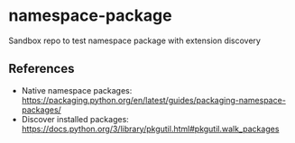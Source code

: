 # namespace-package
Sandbox repo to test namespace package with extension discovery

## References
- Native namespace packages: https://packaging.python.org/en/latest/guides/packaging-namespace-packages/
- Discover installed packages: https://docs.python.org/3/library/pkgutil.html#pkgutil.walk_packages
